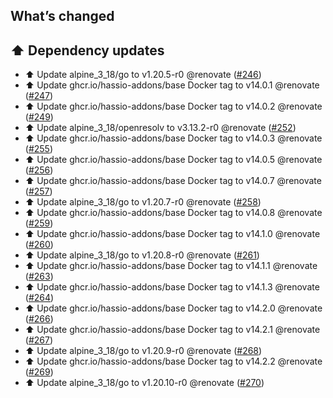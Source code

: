 ## What’s changed

## ⬆️ Dependency updates

- ⬆️ Update alpine_3_18/go to v1.20.5-r0 @renovate ([#246](https://github.com/hassio-addons/addon-wireguard/pull/246))
- ⬆️ Update ghcr.io/hassio-addons/base Docker tag to v14.0.1 @renovate ([#247](https://github.com/hassio-addons/addon-wireguard/pull/247))
- ⬆️ Update ghcr.io/hassio-addons/base Docker tag to v14.0.2 @renovate ([#249](https://github.com/hassio-addons/addon-wireguard/pull/249))
- ⬆️ Update alpine_3_18/openresolv to v3.13.2-r0 @renovate ([#252](https://github.com/hassio-addons/addon-wireguard/pull/252))
- ⬆️ Update ghcr.io/hassio-addons/base Docker tag to v14.0.3 @renovate ([#255](https://github.com/hassio-addons/addon-wireguard/pull/255))
- ⬆️ Update ghcr.io/hassio-addons/base Docker tag to v14.0.5 @renovate ([#256](https://github.com/hassio-addons/addon-wireguard/pull/256))
- ⬆️ Update ghcr.io/hassio-addons/base Docker tag to v14.0.7 @renovate ([#257](https://github.com/hassio-addons/addon-wireguard/pull/257))
- ⬆️ Update alpine_3_18/go to v1.20.7-r0 @renovate ([#258](https://github.com/hassio-addons/addon-wireguard/pull/258))
- ⬆️ Update ghcr.io/hassio-addons/base Docker tag to v14.0.8 @renovate ([#259](https://github.com/hassio-addons/addon-wireguard/pull/259))
- ⬆️ Update ghcr.io/hassio-addons/base Docker tag to v14.1.0 @renovate ([#260](https://github.com/hassio-addons/addon-wireguard/pull/260))
- ⬆️ Update alpine_3_18/go to v1.20.8-r0 @renovate ([#261](https://github.com/hassio-addons/addon-wireguard/pull/261))
- ⬆️ Update ghcr.io/hassio-addons/base Docker tag to v14.1.1 @renovate ([#263](https://github.com/hassio-addons/addon-wireguard/pull/263))
- ⬆️ Update ghcr.io/hassio-addons/base Docker tag to v14.1.3 @renovate ([#264](https://github.com/hassio-addons/addon-wireguard/pull/264))
- ⬆️ Update ghcr.io/hassio-addons/base Docker tag to v14.2.0 @renovate ([#266](https://github.com/hassio-addons/addon-wireguard/pull/266))
- ⬆️ Update ghcr.io/hassio-addons/base Docker tag to v14.2.1 @renovate ([#267](https://github.com/hassio-addons/addon-wireguard/pull/267))
- ⬆️ Update alpine_3_18/go to v1.20.9-r0 @renovate ([#268](https://github.com/hassio-addons/addon-wireguard/pull/268))
- ⬆️ Update ghcr.io/hassio-addons/base Docker tag to v14.2.2 @renovate ([#269](https://github.com/hassio-addons/addon-wireguard/pull/269))
- ⬆️ Update alpine_3_18/go to v1.20.10-r0 @renovate ([#270](https://github.com/hassio-addons/addon-wireguard/pull/270))
